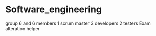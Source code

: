 # Software_engineering
group 6 and 6 members 
1 scrum master
3 developers
2 testers 
Exam alteration helper 
